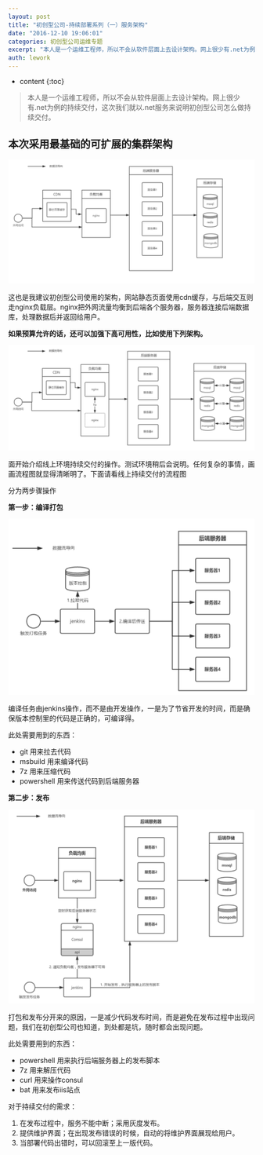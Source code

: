 ```yaml
---
layout: post
title: "初创型公司-持续部署系列（一）服务架构"
date: "2016-12-10 19:06:01"
categories: 初创型公司运维专题
excerpt: "本人是一个运维工程师，所以不会从软件层面上去设计架构。网上很少有.net为例的持续交付，这次我们就以.net服务来说明初创型公司怎么做持续交付。..."
auth: lework
---
```

* content
{:toc}

>本人是一个运维工程师，所以不会从软件层面上去设计架构。网上很少有.net为例的持续交付，这次我们就以.net服务来说明初创型公司怎么做持续交付。

##   本次采用最基础的可扩展的集群架构


![Paste_Image.png](/assets/images/ops/3629406-f2da1dc4086c0f00.png)


这也是我建议初创型公司使用的架构，网站静态页面使用cdn缓存，与后端交互则走nginx负载层。nginx把外网流量均衡到后端各个服务器，服务器连接后端数据库，处理数据后并返回给用户。


**如果预算允许的话，还可以加强下高可用性，比如使用下列架构。**


![Paste_Image.png](/assets/images/ops/3629406-cb6feeca4cae2190.png)


面开始介绍线上环境持续交付的操作。测试环境稍后会说明。任何复杂的事情，画画流程图就显得清晰明了。下面请看线上持续交付的流程图


分为两步骤操作

**第一步：编译打包**

![Paste_Image.png](/assets/images/ops/3629406-42d1d70d467a89aa.png)


编译任务由jenkins操作，而不是由开发操作，一是为了节省开发的时间，而是确保版本控制里的代码是正确的，可编译得。

此处需要用到的东西：
- git    用来拉去代码
- msbuild   用来编译代码
- 7z  用来压缩代码
- powershell   用来传送代码到后端服务器


**第二步：发布**


![Paste_Image.png](/assets/images/ops/3629406-d38505975c3f2802.png)

打包和发布分开来的原因，一是减少代码发布时间，而是避免在发布过程中出现问题，我们在初创型公司也知道，到处都是坑，随时都会出现问题。

此处需要用到的东西：
- powershell   用来执行后端服务器上的发布脚本
- 7z  用来解压代码
- curl 用来操作consul
- bat  用来发布iis站点

对于持续交付的需求：
1. 在发布过程中，服务不能中断；采用灰度发布。
2. 提供维护界面；在出现发布错误的时候，自动的将维护界面展现给用户。
3. 当部署代码出错时，可以回滚至上一版代码。
